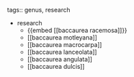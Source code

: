 tags:: genus, research

- research
	- {{embed [[baccaurea racemosa]]}}
	- [[baccaurea motleyana]]
	- [[baccaurea macrocarpa]]
	- [[baccaurea lanceolata]]
	- [[baccaurea angulata]]
	- [[baccaurea dulcis]]